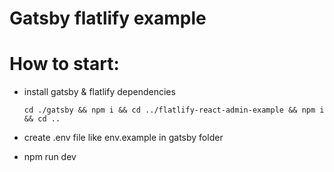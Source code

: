 # Gatsby flatlify example

# How to start:

- install gatsby & flatlify dependencies

  `cd ./gatsby && npm i && cd ../flatlify-react-admin-example && npm i && cd ..`

- create .env file like env.example in gatsby folder

- npm run dev
